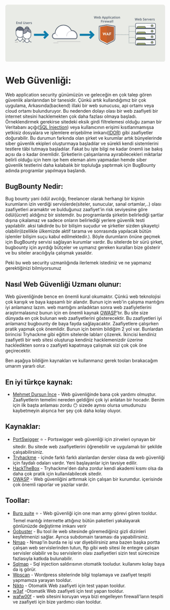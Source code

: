 ![](/Depo/resimler/web-application-firewall-simple-diagram_1.jpg)
# Web Güvenliği:

Web application security günümüzün ve geleceğin en çok talep gören güvenlik alanlarından bir tanesidir. Çünkü artık kullandığımız bir çok uygulama, Arkasında(backend) illaki bir web sunucusu, api ortamı veya cloud ortamı bulunduruyor. Bu nedenden dolayı olası bir web zaafiyeti bir internet sitesini hacklemekten çok daha fazlası olmaya başladı. Örneklendirmek gerekirse sitedeki eksik girdi filtrelemesi olduğu zaman bir Veritabanı açığı([SQL İnjection](https://www.niobehosting.com/blog/sql-injection/)) veya kullanıcının erişimi kısıtlanmamışsa yetkisiz dosyalara ve işlemlere erişebilme imkanı([IDOR](https://www.infinitumit.com.tr/idor-insecure-direct-object-references-zafiyeti-nedir-ve-nasil-onlenir/)) gibi zaafiyetler doğurabilir.
Bu durumun farkında olan şirket ve kurumlar artık bünyelerinde siber güvenlik ekipleri oluşturmaya başladılar ve sürekli kendi sistemlerini testlere tâbi tutmaya başladılar. Fakat bu işte bilgi ne kadar önemli ise bakış açısı da o kadar önemlidir. Şirketlerin çalışanlarına ayırabilecekleri miktarlar belirli olduğu için hem işe hem eleman alımı yapmadan hemde siber güvenlik testlerini daha kalabalık bir topluluğa yaptırmak için BugBounty adında programlar yapılmaya başlandı.


## BugBounty Nedir:
Bug bounty yani ödül avcılığı, freelancer olarak herhangi bir kişinin kurumların izin verdiği servislerde(siteler, sunucular, sanal ortamlar,..) olası zaafiyetleri aramaktır ve bulduğunuz zaafiyet'in risk seviyesine göre ödül(ücret) aldığınız bir sistemdir. bu programlarda şirketin belirlediği şartlar dışına çıkalamaz ve sadece onların belirlediği yerlere güvenlik testi yapılabilir. aksi takdirde bu bir bilişim suçudur ve şirketler sizden şikayetçi olabilir(özellikle ülkemizde aktif tarama ve sonrasında yapılacak bütün işlemler bilişim suçu kabul edilmektedir.). Böyle durumların önüne geçmek için BugBounty servisi sağlayan kurumlar vardır. Bu sitelerde bir sürü şirket, bugbounty için ayırdığı bütçeler ve uymanız gereken kuralları bize gösterir ve bu siteler aracılığıyla çalışmak yasaldır.

Peki bu web security uzmanlığında ilerlemek istediniz ve ne yapmanız gerektiğinizi bilmiyorsunuz

## Nasıl Web Güvenliği Uzmanı olunur:
Web güvenliğinde bence en önemli kural okumaktır. Çünkü web teknolojisi çok karışık ve baya kapsamlı bir alandır. Bunun için web'in çalışma mantığını iyi anlamanız lazım. web mantığını anladıktan sonra web zaafiyletlerini araştırmalasınız bunun için en önemli kaynak [OWASP](https://owasp.org/www-project-top-ten/)'tır. Bu site size dünyada en çok bulunan web zaafiyetlerini gösterecektir. Bu zaafiyetleri iyi anlamanız bugbounty de baya fayda sağlayacaktır. Zaafiyetlere çalışırken pratik yapmak çok önemlidir. Bunun için benim  bildiğim 2 yol var. Bunlardan birincisi Tryhackme gibi eğitim sitelerde lablarr çözerek. İkincisi kendiniz zaafiyetli bir web sitesi oluşturup kendiniz hacklemenizdir üzerine hackledikten sonra o zaafiyeti kapatmaya çalışmak sizi çok çok öne geçirecektir.

Ben aşağıya bildiğim kaynakları ve kullanmanız gerek tooları bırakacağım umarım yararlı olur.

## En iyi türkçe kaynak:
 - [Mehmet Dursun İnce](https://www.youtube.com/watch?v=WtHnT73NaaQ&list=PLwP4ObPL5GY940XhCtAykxLxLEOKCu0nT) - Web güvenliğinde bana çok yardımı olmuştur. Zaafiyetlerin temelini nereden geldiğini çok iyi anlatan bir hocadır. Benim için ilk başta anlaması zordu :no_mouth: sizede aynısı olursa umudunuzu kaybetmeyin alışınca her şey çok daha kolay oluyor. 

## Kaynaklar:

 - [PortSwigger](http://portswigger.net/web-security) :star: - Portswigger web güvenliği için zirveleri oynayan bir sitedir. Bu sitede web zaafiyetlerini öğrenebilir ve uygulamalı bir şekilde çalışabilirsiniz.
 - [Tryhackme](https://tryhackme.com/) - içinde farklı farklı alanlardan dersler olasa da web güvenliği için faydalı odaları vardır. Yeni başlayanlar için tavsiye edilir.
 - [HackTheBox](https://www.hackthebox.com/) - Tryhackme'den daha zordur kendi akademi kısmı olsa da daha çok pratik için kullanılabilecek sitedir.
 - [OWASP](https://owasp.org/) - Web güvenliğini arttırmak için çalışan bir kurumdur. içerisinde çok önemli raporlar ve yazılar vardır.
 
 
## Toollar:
 - [Burp suite](https://portswigger.net/burp) :star: -  Web güvenliği için one man army görevi gören tooldur. Temel mantığı internette attığınız bütün paketleri yakalayarak gönlünüzde değiştirme imkanı verir
 - [Gobuster](https://www.kali.org/tools/gobuster/) - Bu tool ile web sitesinde göremediğiniz gizli dizinleri keşfetmenizi sağlar. Ayrıca subdomain taraması da yapabilirsiniz.
 - [Nmap](https://nmap.org/) - Nmap'in burda ne işi var diyebilirsiniz ama bazen başka portta çalışan web servislerinden tutun, ftp gibi web sitesi ile entegre çalışan servisler olabilir ve bu servislerin olası zaafiyetleri sizin test sürecinize fazlasıyla katkıda bulunabilir.
 - [Sqlmap](https://sqlmap.org/) - Sql injection saldırısının otomatik tooludur. kullanımı kolay baya da iş görür.
 - [Wpscan](https://wpscan.com/wordpress-security-scanner) - Wordpress sitelerinde bilgi toplamaya ve zaafiyet tespiti yapmamıza yarayan tooldur.
 - [Nikto](https://github.com/sullo/nikto) - Otomatik Web zaafiyeti için test yapan tooldur.
 - [w3af](https://w3af.org/) -Otomatik Web zaafiyeti için test yapan tooldur.
 - [wafw00f](https://github.com/EnableSecurity/wafw00f) - web sitesini koruyan veya bizi engelleyen firewall'ların tespiti ve zaafiyeti için bize yardımcı olan tooldur.
